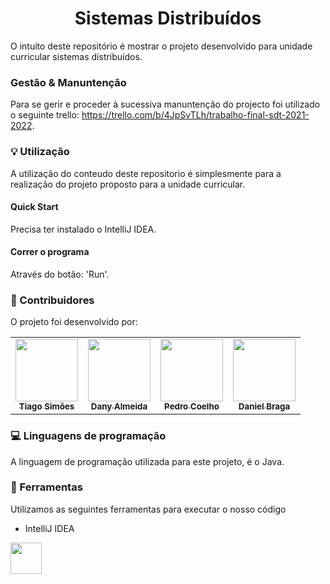 <h1 align="center">Sistemas Distribuídos</h1>

O intuito deste repositório é mostrar o projeto desenvolvido para unidade curricular sistemas distribuídos.

### Gestão & Manuntenção

Para se gerir e proceder à sucessiva manuntenção do projecto foi utilizado o seguinte trello:
https://trello.com/b/4JpSvTLh/trabalho-final-sdt-2021-2022.

### 💡 Utilização

A utilização do conteudo deste repositorio é simplesmente para a realização do projeto proposto para a unidade curricular.

#### Quick Start

Precisa ter instalado o IntelliJ IDEA.

#### Correr o programa

Através do botão: 'Run'.

### 🎲 Contribuidores

O projeto foi desenvolvido por: <br>
<table>
     <td align="center">
        <a href="https://github.com/OurozZ"><img src="https://avatars3.githubusercontent.com/u/66450945?v=4?s=100" width="100px;" alt=""/><br />
        <sub><b>Tiago Simões</b></sub></a><br />
    </td>
     <td align="center">
        <a href="https://github.com/DanyAlmeiida"><img src="https://avatars.githubusercontent.com/u/18458796?v=4?s=100" width="100px;" alt=""/><br />
        <sub><b>Dany Almeida</b></sub></a><br />
    </td>
    <td align="center">
        <a href="https://github.com/estgv16312"><img src="https://scontent.flis7-1.fna.fbcdn.net/v/t39.30808-6/236782591_4760227023996992_6700940286156374334_n.jpg?_nc_cat=103&ccb=1-5&_nc_sid=09cbfe&_nc_eui2=AeFozOxYmNxtqTIiDEUyDrc_XIQkrEXhxkdchCSsReHGR9io0bSnDP5bXpId5BK_fHfMIx73Yr_6s_0RPh7JYape&_nc_ohc=R6aMKO189mUAX_X7VbG&tn=t3DdAVEyy2RkkiiH&_nc_ht=scontent.flis7-1.fna&oh=ae57d87ccff851aa8589bc942b9a940c&oe=61900352" width="100px;" alt=""/><br />
        <sub><b>Pedro Coelho</b></sub></a><br />
    </td>
    <td align="center">
        <a href="https://github.com/#"><img src="https://scontent.flis7-1.fna.fbcdn.net/v/t1.6435-9/68319363_2461446293934387_2074465935497887744_n.jpg?_nc_cat=110&ccb=1-5&_nc_sid=09cbfe&_nc_eui2=AeECkRsDsybE1O_-WRKfSw6bZY1E0S1bHX1ljUTRLVsdfcKqcAfQWQ77M1Jrsi4XzUD7i0kMs33u_AhrdN7fXfbX&_nc_ohc=zXPzpEJenA0AX8DMQCO&_nc_ht=scontent.flis7-1.fna&oh=7018716e475bfd163716034f94cb7d23&oe=61AED9B4" width="100px;" alt=""/><br />
        <sub><b>Daniel Braga</b></sub></a><br />
    </td>
</table>

### 💻 Linguagens de programação

A linguagem de programação utilizada para este projeto, é o Java.

### 🔧 Ferramentas

Utilizamos as seguintes ferramentas para executar o nosso código

- IntelliJ IDEA
<img src="https://cdn.iconscout.com/icon/free/png-256/intellij-idea-569199.png" width="50px;" alt=""/>

